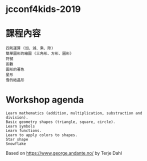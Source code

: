 # jcconf4kids-2019

# 課程內容

    四則運算 (加、減、乘、除)
    簡單圖形的繪圖 (三角形、方形、圓形)
    符號
    函數
    圖形的著色
    星形
    雪的結晶形

# Workshop agenda

    Learn mathematics (addition, multiplication, substraction and division).
    Basic geometry shapes (triangle, square, circle).
    Learn symbols
    Learn functions.
    Learn to apply colors to shapes.
    Star shape
    Snowflake



Based on https://www.george.andante.no/ by Terje Dahl


